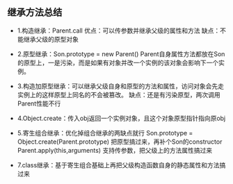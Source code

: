 ## 继承方法总结
* 1.构造继承：Parent.call
    优点：可以传参数并继承父级的属性和方法
    缺点：不能继承父级的原型对象

* 2.原型继承：Son.prototype = new Parent()
    Parent自身属性方法都放在Son的原型上，一是污染，而是如果有对象并改一个实例的该对象会影响下一个实例。

* 3.构造加原型继承：可以继承父级自身和原型的方法和属性，访问对象会先走实例上的这样原型上同名的不会被篡改。
缺点：还是有污染原型，两次调用Parent性能不行

* 4.Object.create：传入obj返回一个实例对象，且这个对象原型指针指向原obj

* 5.寄生组合继承：优化掉组合继承的两缺点就行
Son.prototype = Object.create(Parent.prototype) 把原型搞过来，再补个Son的constructor
Parent.apply(this,arguments) 支持传参数，把父级上的方法属性搞过来

* 7.class继承：基于寄生组合基础上再把父级构造函数自身的静态属性和方法搞过来

    